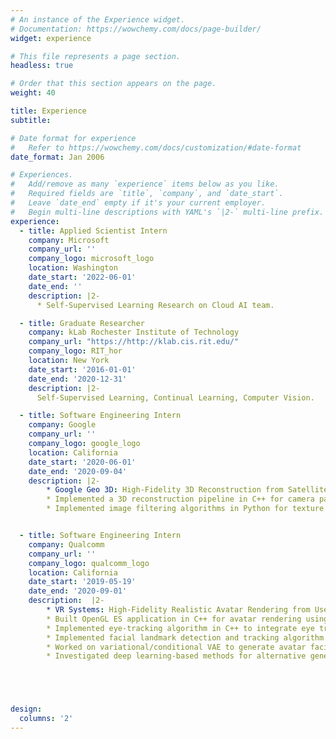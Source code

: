 ```yaml
---
# An instance of the Experience widget.
# Documentation: https://wowchemy.com/docs/page-builder/
widget: experience

# This file represents a page section.
headless: true

# Order that this section appears on the page.
weight: 40

title: Experience
subtitle:

# Date format for experience
#   Refer to https://wowchemy.com/docs/customization/#date-format
date_format: Jan 2006

# Experiences.
#   Add/remove as many `experience` items below as you like.
#   Required fields are `title`, `company`, and `date_start`.
#   Leave `date_end` empty if it's your current employer.
#   Begin multi-line descriptions with YAML's `|2-` multi-line prefix.
experience:
  - title: Applied Scientist Intern
    company: Microsoft
    company_url: ''
    company_logo: microsoft_logo
    location: Washington
    date_start: '2022-06-01'
    date_end: ''
    description: |2-
      * Self-Supervised Learning Research on Cloud AI team.

  - title: Graduate Researcher
    company: kLab Rochester Institute of Technology
    company_url: "https://http://klab.cis.rit.edu/"
    company_logo: RIT_hor
    location: New York
    date_start: '2016-01-01'
    date_end: '2020-12-31'
    description: |2-
      Self-Supervised Learning, Continual Learning, Computer Vision.

  - title: Software Engineering Intern
    company: Google
    company_url: ''
    company_logo: google_logo
    location: California
    date_start: '2020-06-01'
    date_end: '2020-09-04'
    description: |2-
        * Google Geo 3D: High-Fidelity 3D Reconstruction from Satellite Imagery
        * Implemented a 3D reconstruction pipeline in C++ for camera parameter estimation and dense point cloud generation towards building a high-fidelity textured 3D reconstruction from satellite imagery.
        * Implemented image filtering algorithms in Python for texture processing, feature extraction and building contour detection, and super-resolution tasks on 30cm multi-spectral satellite imagery.


  - title: Software Engineering Intern
    company: Qualcomm
    company_url: ''
    company_logo: qualcomm_logo
    location: California
    date_start: '2019-05-19'
    date_end: '2020-09-01'
    description:  |2-
        * VR Systems: High-Fidelity Realistic Avatar Rendering from User Expressions.
        * Built OpenGL ES application in C++ for avatar rendering using OBJ files developed in Autodesk Maya.
        * Implemented eye-tracking algorithm in C++ to integrate eye tracking capabilities
        * Implemented facial landmark detection and tracking algorithm in C++ to add real-time gesture tracking capabilities
        * Worked on variational/conditional VAE to generate avatar facial texture images using TensorFlow.
        * Investigated deep learning-based methods for alternative generation of occluded facial landmarks from speech and/or occluded image.





design:
  columns: '2'
---
```


